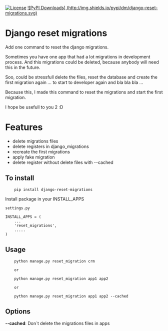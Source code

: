 [![License](http://img.shields.io/:license-apache-blue.svg?style=flat-square)](http://www.apache.org/licenses/LICENSE-2.0.html)
[![PyPI Downloads] (http://img.shields.io/pypi/dm/django-reset-migrations.svg)](https://pypi.python.org/pypi/django-reset-migrations)


# Django reset migrations

Add one command to reset the django migrations.

Sometimes you have one app that had a lot migrations in development process.
And this migrations could be deleted, because anybody will need this in the future.

Soo, could be stressfull delete the files, reset the database and create the first
migration again ... to start to developer again and bla bla bla ...

Because this, I made this command to reset the migrations and start the first migration.

I hope be usefull to you 2 :D

# Features

* delete migrations files
* delete registers in django_migrations
* recreate the first migrations
* apply fake migration
* delete register without delete files with --cached


## To install

```
    pip install django-reset-migrations
```

Install package in your INSTALL_APPS


```
settings.py

INSTALL_APPS = (
    ...
    'reset_migrations',
    .....
)
```

## Usage


```
    python manage.py reset_migration crm

    or

    python manage.py reset_migration app1 app2

    or

    python manage.py reset_migration app1 app2 --cached
```


## Options

**--cached**:  Don´t delete the migrations files in apps
